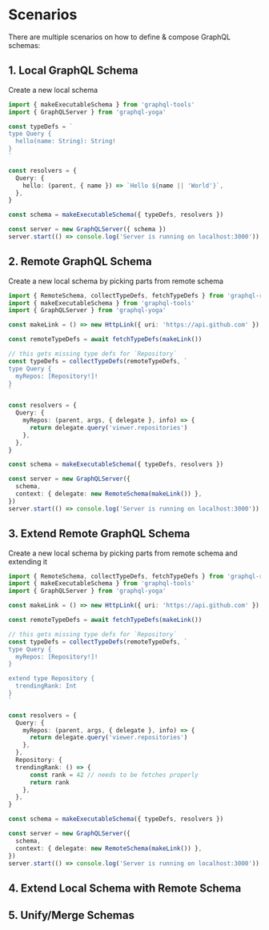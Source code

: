 # Scenarios

There are multiple scenarios on how to define & compose GraphQL schemas:

## 1. Local GraphQL Schema

Create a new local schema

```ts
import { makeExecutableSchema } from 'graphql-tools'
import { GraphQLServer } from 'graphql-yoga'

const typeDefs = `
type Query {
  hello(name: String): String!
}
`

const resolvers = {
  Query: {
    hello: (parent, { name }) => `Hello ${name || 'World'}`,
  },
}

const schema = makeExecutableSchema({ typeDefs, resolvers })

const server = new GraphQLServer({ schema })
server.start(() => console.log('Server is running on localhost:3000'))
```

## 2. Remote GraphQL Schema

Create a new local schema by picking parts from remote schema

```ts
import { RemoteSchema, collectTypeDefs, fetchTypeDefs } from 'graphql-remote'
import { makeExecutableSchema } from 'graphql-tools'
import { GraphQLServer } from 'graphql-yoga'

const makeLink = () => new HttpLink({ uri: 'https://api.github.com' })

const remoteTypeDefs = await fetchTypeDefs(makeLink())

// this gets missing type defs for `Repository`
const typeDefs = collectTypeDefs(remoteTypeDefs, `
type Query {
  myRepos: [Repository!]!
}
`

const resolvers = {
  Query: {
    myRepos: (parent, args, { delegate }, info) => {
      return delegate.query('viewer.repositories')
    },
  },
}

const schema = makeExecutableSchema({ typeDefs, resolvers })

const server = new GraphQLServer({
  schema,
  context: { delegate: new RemoteSchema(makeLink()) },
})
server.start(() => console.log('Server is running on localhost:3000'))
```


## 3. Extend Remote GraphQL Schema

Create a new local schema by picking parts from remote schema and extending it

```ts
import { RemoteSchema, collectTypeDefs, fetchTypeDefs } from 'graphql-remote'
import { makeExecutableSchema } from 'graphql-tools'
import { GraphQLServer } from 'graphql-yoga'

const makeLink = () => new HttpLink({ uri: 'https://api.github.com' })

const remoteTypeDefs = await fetchTypeDefs(makeLink())

// this gets missing type defs for `Repository`
const typeDefs = collectTypeDefs(remoteTypeDefs, `
type Query {
  myRepos: [Repository!]!
}

extend type Repository {
  trendingRank: Int
}
`

const resolvers = {
  Query: {
    myRepos: (parent, args, { delegate }, info) => {
      return delegate.query('viewer.repositories')
    },
  },
  Repository: {
  trendingRank: () => {
      const rank = 42 // needs to be fetches properly
      return rank
    },
  },
}

const schema = makeExecutableSchema({ typeDefs, resolvers })

const server = new GraphQLServer({
  schema,
  context: { delegate: new RemoteSchema(makeLink()) },
})
server.start(() => console.log('Server is running on localhost:3000'))
```

## 4. Extend Local Schema with Remote Schema

## 5. Unify/Merge Schemas
